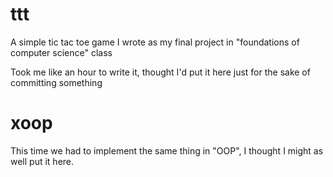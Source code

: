# ttt
A simple tic tac toe game I wrote as my final project in "foundations of computer science" class

Took me like an hour to write it, thought I'd put it here just for the sake of committing something

# xoop

This time we had to implement the same thing in "OOP", I thought I might as well put it here.
